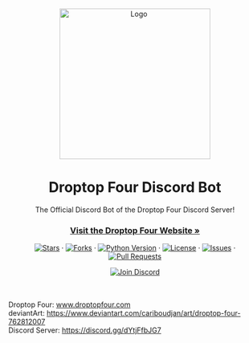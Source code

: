 <!-- PROJECT LOGO -->
<br />
<p align="center">
    <a href="https://github.com/66Bunz/Droptop-Four-Discord-Bot">
        <img src="https://user-images.githubusercontent.com/66331265/126289423-0bd9f075-44aa-4664-9df2-2227cd2aa8bb.png"
            alt="Logo" width="300" height="300">
    </a>
</p>

<!-- TITLE -->
<h1 align="center">Droptop Four Discord Bot</h1>

<!-- INTRO -->
<p align="center">
    The Official Discord Bot of the Droptop Four Discord Server!
</p>

<!-- SITE -->
<p>
<h3 align="center"><a href="https://www.droptopfour.com"><strong>Visit the Droptop Four Website »</strong></a></h3>
</p>

<!-- BUTTONS -->
<p align="center">
    <a href="https://github.com/66Bunz/Droptop-Four-Discord-Bot/stargazers"><img
            src="https://img.shields.io/github/stars/66Bunz/Droptop-Four-Discord-Bot.svg" alt="Stars"></a>
    ·
    <a href="https://github.com/66Bunz/Droptop-Four-Discord-Bot/network"><img
            src="https://img.shields.io/github/forks/66Bunz/Droptop-Four-Discord-Bot.svg" alt="Forks"></a>
    ·
    <a href="https://python.org"><img src="https://img.shields.io/badge/python-3.10.4-blue.svg"
            alt="Python Version"></a>
    ·
    <a href="https://github.com/66Bunz/Droptop-Four-Discord-Bot/blob/master/LICENSE"><img
            src="https://img.shields.io/github/license/66Bunz/Droptop-Four-Discord-Bot.svg" alt="License"></a>
    ·
    <a href="https://GitHub.com/66Bunz/Droptop-Four-Discord-Bot/issues/"><img
            src="https://img.shields.io/github/issues/66Bunz/Droptop-Four-Discord-Bot.svg" alt="Issues"></a>
    ·
    <a href="https://GitHub.com/66Bunz/Droptop-Four-Discord-Bot/pull/"><img
            src="https://img.shields.io/github/issues-pr/66Bunz/Droptop-Four-Discord-Bot.svg" alt="Pull Requests"></a>
</p>
<p align="center">
    <a href="https://discord.gg/dYtjFfbJG7"><img
            src="https://img.shields.io/discord/800124057923485728.svg?label=&logo=discord&logoColor=ffffff&color=7389D8&labelColor=6A7EC2"
            alt="Join Discord"></a>
    <br />
    <br />
    <br />
</p>





Droptop Four: www.droptopfour.com  
deviantArt: https://www.deviantart.com/cariboudjan/art/droptop-four-762812007  
Discord Server: https://discord.gg/dYtjFfbJG7
